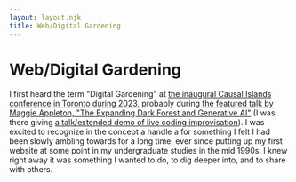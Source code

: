 ```yaml
---
layout: layout.njk
title: Web/Digital Gardening
---
```


# Web/Digital Gardening

I first heard the term "Digital Gardening" at [the inaugural Causal Islands conference in Toronto during 2023](https://toronto2023.causalislands.com/?ref=causalislands.com), probably during [the featured talk by Maggie Appleton, "The Expanding Dark Forest and Generative AI"](https://www.youtube.com/watch?v=VXkDaDDJjoA) (I was there giving [a talk/extended demo of live coding improvisation](https://www.youtube.com/watch?v=rnsNvlmXHTA)). I was excited to recognize in the concept a handle a for something I felt I had been slowly ambling towards for a long time, ever since putting up my first website at some point in my undergraduate studies in the mid 1990s. I knew right away it was something I wanted to do, to dig deeper into, and to share with others.


